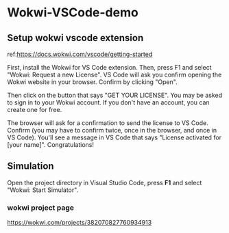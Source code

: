 # Wokwi-VSCode-demo

## Setup wokwi vscode extension
ref:https://docs.wokwi.com/vscode/getting-started

First, install the Wokwi for VS Code extension.
Then, press F1 and select "Wokwi: Request a new License".
VS Code will ask you confirm opening the Wokwi website in your browser.
Confirm by clicking "Open".

Then click on the button that says "GET YOUR LICENSE".
You may be asked to sign in to your Wokwi account.
If you don't have an account, you can create one for free.

The browser will ask for a confirmation to send the license to VS Code.
Confirm (you may have to confirm twice, once in the browser, and once in VS Code).
You'll see a message in VS Code that says "License activated for [your name]".
Congratulations!


## Simulation
Open the project directory in Visual Studio Code, press **F1** and select "Wokwi: Start Simulator".


### wokwi project page
https://wokwi.com/projects/382070827760934913


